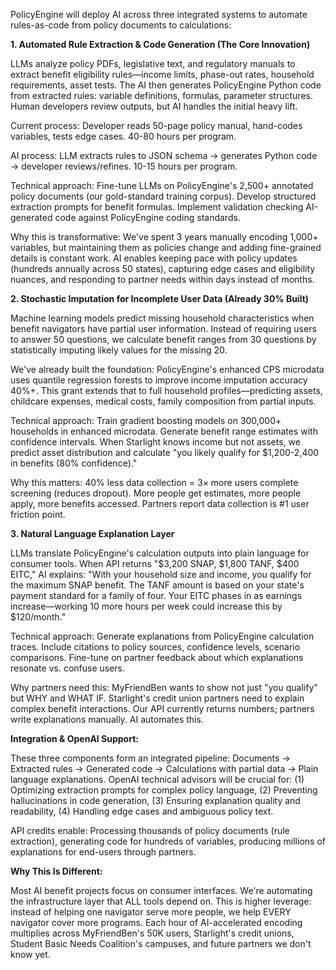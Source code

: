 PolicyEngine will deploy AI across three integrated systems to automate rules-as-code from policy documents to calculations:

**1. Automated Rule Extraction & Code Generation (The Core Innovation)**

LLMs analyze policy PDFs, legislative text, and regulatory manuals to extract benefit eligibility rules—income limits, phase-out rates, household requirements, asset tests. The AI then generates PolicyEngine Python code from extracted rules: variable definitions, formulas, parameter structures. Human developers review outputs, but AI handles the initial heavy lift.

Current process: Developer reads 50-page policy manual, hand-codes variables, tests edge cases. 40-80 hours per program.

AI process: LLM extracts rules to JSON schema → generates Python code → developer reviews/refines. 10-15 hours per program.

Technical approach: Fine-tune LLMs on PolicyEngine's 2,500+ annotated policy documents (our gold-standard training corpus). Develop structured extraction prompts for benefit formulas. Implement validation checking AI-generated code against PolicyEngine coding standards.

Why this is transformative: We've spent 3 years manually encoding 1,000+ variables, but maintaining them as policies change and adding fine-grained details is constant work. AI enables keeping pace with policy updates (hundreds annually across 50 states), capturing edge cases and eligibility nuances, and responding to partner needs within days instead of months.

**2. Stochastic Imputation for Incomplete User Data (Already 30% Built)**

Machine learning models predict missing household characteristics when benefit navigators have partial user information. Instead of requiring users to answer 50 questions, we calculate benefit ranges from 30 questions by statistically imputing likely values for the missing 20.

We've already built the foundation: PolicyEngine's enhanced CPS microdata uses quantile regression forests to improve income imputation accuracy 40%+. This grant extends that to full household profiles—predicting assets, childcare expenses, medical costs, family composition from partial inputs.

Technical approach: Train gradient boosting models on 300,000+ households in enhanced microdata. Generate benefit range estimates with confidence intervals. When Starlight knows income but not assets, we predict asset distribution and calculate "you likely qualify for $1,200-2,400 in benefits (80% confidence)."

Why this matters: 40% less data collection = 3× more users complete screening (reduces dropout). More people get estimates, more people apply, more benefits accessed. Partners report data collection is #1 user friction point.

**3. Natural Language Explanation Layer**

LLMs translate PolicyEngine's calculation outputs into plain language for consumer tools. When API returns "$3,200 SNAP, $1,800 TANF, $400 EITC," AI explains: "With your household size and income, you qualify for the maximum SNAP benefit. The TANF amount is based on your state's payment standard for a family of four. Your EITC phases in as earnings increase—working 10 more hours per week could increase this by $120/month."

Technical approach: Generate explanations from PolicyEngine calculation traces. Include citations to policy sources, confidence levels, scenario comparisons. Fine-tune on partner feedback about which explanations resonate vs. confuse users.

Why partners need this: MyFriendBen wants to show not just "you qualify" but WHY and WHAT IF. Starlight's credit union partners need to explain complex benefit interactions. Our API currently returns numbers; partners write explanations manually. AI automates this.

**Integration & OpenAI Support:**

These three components form an integrated pipeline: Documents → Extracted rules → Generated code → Calculations with partial data → Plain language explanations. OpenAI technical advisors will be crucial for: (1) Optimizing extraction prompts for complex policy language, (2) Preventing hallucinations in code generation, (3) Ensuring explanation quality and readability, (4) Handling edge cases and ambiguous policy text.

API credits enable: Processing thousands of policy documents (rule extraction), generating code for hundreds of variables, producing millions of explanations for end-users through partners.

**Why This Is Different:**

Most AI benefit projects focus on consumer interfaces. We're automating the infrastructure layer that ALL tools depend on. This is higher leverage: instead of helping one navigator serve more people, we help EVERY navigator cover more programs. Each hour of AI-accelerated encoding multiplies across MyFriendBen's 50K users, Starlight's credit unions, Student Basic Needs Coalition's campuses, and future partners we don't know yet.
